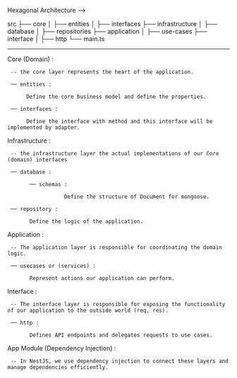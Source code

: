 Hexagonal Architecture -->

src
├── core
│   ├── entities
│   ├── interfaces
├── infrastructure
│   ├── database
│   ├── repositories
├── application
│   ├── use-cases
├── interface
│   ├── http
└── main.ts

--------------------------

Core (Domain) :

     -- the core layer represents the heart of the application.

     ── entities :

          Define the core business model and define the properties.

     ── interfaces :

          Define the interface with method and this interface will be implemented by adapter.

Infrastructure :

     -- the infrastructure layer the actual implementations of our Core (domain) interfaces

     ── database :

           ── schemas :

                      Define the structure of Document for mongoose.

     ── repository :

           Define the logic of the application.

Application :

     -- The application layer is responsible for coordinating the domain logic.

     ── usecases or (services) :

           Represent actions our application can perform.

Interface :

     -- The interface layer is responsible for exposing the functionality of our application to the outside world (req, res).

     ── http :

           Defines API endpoints and delegates requests to use cases.

App Module (Dependency Injection) :

     -- In NestJS, we use dependency injection to connect these layers and manage dependencies efficiently.
